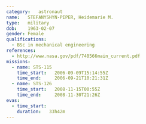 ```yaml
---
category:	astronaut
name:	STEFANYSHYN-PIPER, Heidemarie M.
type:	military
dob:	1963-02-07
gender:	Female
qualifications:
  - BSc in mechanical engineering
references:
  - http://www.nasa.gov/pdf/740566main_current.pdf
missions:
  - name: STS-115
    time_start:   2006-09-09T15:14:55Z
    time_end:     2006-09-21T10:21:31Z
  - name: STS-126
    time_start:   2008-11-15T00:55Z
    time_end:     2008-11-30T21:26Z
evas:
  - time_start: 
    duration:   33h42m
---
```


